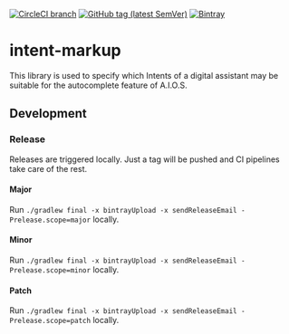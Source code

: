 [![CircleCI branch](https://img.shields.io/circleci/project/github/leftshiftone/intent-markup/master.svg?style=flat-square)](https://circleci.com/gh/leftshiftone/intent-markup)
[![GitHub tag (latest SemVer)](https://img.shields.io/github/tag/leftshiftone/intent-markup.svg?style=flat-square)](https://github.com/leftshiftone/intent-markup/tags)
[![Bintray](https://img.shields.io/badge/dynamic/json.svg?label=bintray&query=name&style=flat-square&url=https%3A%2F%2Fapi.bintray.com%2Fpackages%2Fleftshiftone%2Fintent-markup%2Fone.leftshift.intent-markup.intent-markup%2Fversions%2F_latest)](https://bintray.com/leftshiftone/intent-markup/one.leftshift.intent-markup.intent-markup/_latestVersion)

# intent-markup

This library is used to specify which Intents of a digital assistant may be suitable for the autocomplete feature of A.I.O.S.

## Development

### Release
Releases are triggered locally. Just a tag will be pushed and CI pipelines take care of the rest.

#### Major
Run `./gradlew final -x bintrayUpload -x sendReleaseEmail -Prelease.scope=major` locally.

#### Minor
Run `./gradlew final -x bintrayUpload -x sendReleaseEmail -Prelease.scope=minor` locally.

#### Patch
Run `./gradlew final -x bintrayUpload -x sendReleaseEmail -Prelease.scope=patch` locally.

